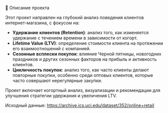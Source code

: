 
📌 Описание проекта

Этот проект направлен на глубокий анализ поведения клиентов интернет-магазина, с фокусом на:
- **Удержание клиентов (Retention)**: анализ того, как изменяется удержание с течением времени в зависимости от когорт.
- **Lifetime Value (LTV)**: определение стоимости клиента на протяжении его взаимоотношений с компанией.
- **Сезонные всплески покупок**: влияние Черной пятницы, новогодних праздников и других сезонных факторов на прибыль и активность клиентов.
- **Цикличность покупок**: анализ того, как часто клиенты делают повторные покупки, особенно среди оптовых клиентов, которые часто совершают нерегулярные закупки.

Проект включает когортный анализ, визуализации и рекомендации для улучшения стратегии удержания и увеличения LTV.

Исходный данные:
https://archive.ics.uci.edu/dataset/352/online+retail
